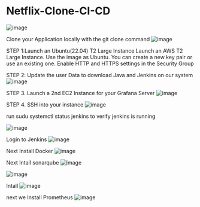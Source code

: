 # Netflix-Clone-CI-CD
![image](https://github.com/user-attachments/assets/2cc6a7fe-6e7f-480a-afc8-f3a9ae54bdd1)



Clone your Application locally with the git clone command
![image](https://github.com/user-attachments/assets/dcd50689-0b09-4b40-ad5b-6317b101b4cd)

STEP 1:Launch an Ubuntu(22.04) T2 Large Instance
Launch an AWS T2 Large Instance. Use the image as Ubuntu. You can create a new key pair or use an existing one. Enable HTTP and HTTPS settings in the Security Group

STEP 2: Update the user Data to download Java and Jenkins on our system
![image](https://github.com/user-attachments/assets/adfda3d8-395c-4586-99d5-3f9485f49815)


STEP 3. Launch a 2nd EC2 Instance for your Grafana Server
![image](https://github.com/user-attachments/assets/cae3f79d-cecc-473e-b747-2a996431cd69)

STEP 4. SSH into your instance
![image](https://github.com/user-attachments/assets/89b5bed6-5b0f-4189-ba42-0216abf82c77)

run sudu systemctl status jenkins to verify jenkins is running

![image](https://github.com/user-attachments/assets/526d6e30-82ea-48cc-99f4-33ffa6aeaaaf)

Login to Jenkins
![image](https://github.com/user-attachments/assets/57c48941-e1b9-4949-804d-d851254bbbe7)


Next Install Docker
![image](https://github.com/user-attachments/assets/399137f0-be2f-46b9-b5e2-905d2af6b9e1)

Next Intall sonarqube
![image](https://github.com/user-attachments/assets/ecff0d95-c08d-4445-8335-5a42d171d238)

![image](https://github.com/user-attachments/assets/68382d4e-0a09-492a-94d6-aed6008cdd03)

Intall 
![image](https://github.com/user-attachments/assets/e9f33a3c-47b7-4c2c-a8b6-ff69793a5a96)

next we Install Prometheus
![image](https://github.com/user-attachments/assets/6be00b52-e025-42eb-a4ce-ea53f24d4913)



